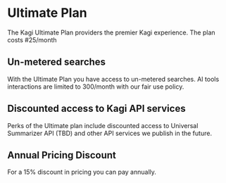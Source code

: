 # Ultimate Plan

The Kagi Ultimate Plan providers the premier Kagi experience. The plan costs #25/month

## Un-metered searches

With the Ultimate Plan you have access to un-metered searches. AI tools interactions are limited to 300/month with our fair use policy.

## Discounted access to Kagi API services

Perks of the Ultimate plan include discounted access to Universal Summarizer API (TBD) and other API services we publish in the future.

## Annual Pricing Discount

For a 15% discount in pricing you can pay annually.
